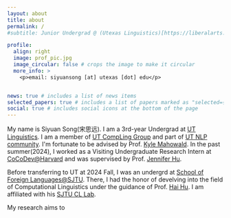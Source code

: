 ```yaml
---
layout: about
title: about
permalink: /
#subtitle: Junior Undergrad @ (Utexas Linguistics)[https://liberalarts.utexas.edu/linguistics/]. Address. Contacts. Motto. Etc.

profile:
  align: right
  image: prof_pic.jpg
  image_circular: false # crops the image to make it circular
  more_info: >
    <p>email: siyuansong [at] utexas [dot] edu</p>


news: true # includes a list of news items
selected_papers: true # includes a list of papers marked as "selected={true}"
social: true # includes social icons at the bottom of the page
---
```


My name is Siyuan Song(宋思远). I am a 3rd-year Undergrad at [UT Linguistics](https://liberalarts.utexas.edu/linguistics/). I am a member of [UT CompLing Group](https://sites.utexas.edu/compling/) and part of [UT NLP community](https://www.nlp.utexas.edu/). I'm fortunate to be advised by Prof. [Kyle Mahowald](https://mahowak.github.io/). In the past summer(2024), I worked as a Visiting Undergraduate Research Intern at [CoCoDev@Harvard](https://www.cocodev.org/) and was supervised by Prof. [Jennifer Hu](https://jennhu.github.io/).

Before transferring to UT at 2024 Fall, I was an undergrd at [School of Foreign Languages@SJTU](https://sfl.sjtu.edu.cn/en/). 
There, I had the honor of develving into the field of Computational Linguistics under the guidance of Prof. [Hai Hu](https://huhailinguist.github.io/). I am affiliated with his [SJTU CL Lab](https://huhailinguist.github.io/lab/).

My research aims to 
